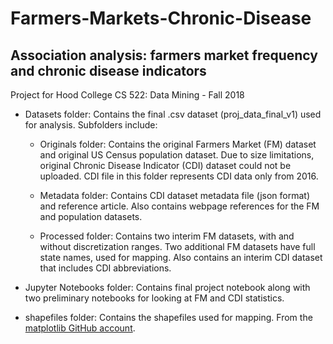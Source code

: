 # Farmers-Markets-Chronic-Disease
## Association analysis: farmers market frequency and chronic disease indicators

Project for Hood College CS 522: Data Mining - Fall 2018

- Datasets folder:
  Contains the final .csv dataset (proj_data_final_v1) used for analysis.
  Subfolders include:
    
  - Originals folder:
    Contains the original Farmers Market (FM) dataset and original US Census population
    dataset. Due to size limitations, original Chronic Disease Indicator (CDI) dataset
    could not be uploaded. CDI file in this folder represents CDI data only from 2016.
    
  - Metadata folder:
    Contains CDI dataset metadata file (json format) and reference article.
    Also contains webpage references for the FM and population datasets.
    
  - Processed folder:
    Contains two interim FM datasets, with and without discretization ranges.
    Two additional FM datasets have full state names, used for mapping. Also 
    contains an interim CDI dataset that includes CDI abbreviations.

- Jupyter Notebooks folder:
  Contains final project notebook along with two preliminary notebooks for looking at FM
  and CDI statistics.

- shapefiles folder:
  Contains the shapefiles used for mapping. From the [matplotlib GitHub account](https://github.com/matplotlib/basemap/tree/master/examples).
  
